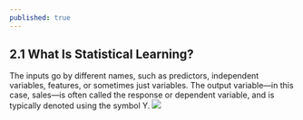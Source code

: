 ```yaml
---
published: true
---
```



## 2.1 What Is Statistical Learning?

The inputs go by different names, such as predictors, independent variables, features, or sometimes just variables.
The output variable—in this case, sales—is often called the response or dependent variable, and is typically denoted using the symbol Y.
![]({{site.baseurl}}/f2.1.png)
